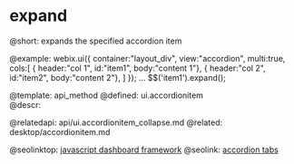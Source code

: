 expand
=============



@short:
	expands the specified accordion item


@example:
webix.ui({
	container:"layout_div",
	view:"accordion",
	multi:true,
	cols:[
		{ header:"col 1", id:"item1", body:"content 1"},
		{ header:"col 2", id:"item2", body:"content 2"},
	]
});
...
$$('item1').expand();

@template:	api_method
@defined:	ui.accordionitem	
@descr:

@relatedapi:
	api/ui.accordionitem_collapse.md
@related: 
	desktop/accordionitem.md

@seolinktop: [javascript dashboard framework](https://webix.com)
@seolink: [accordion tabs](https://webix.com/widget/accordion/)